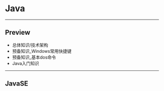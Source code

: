 # Java

---

## Preview

* 总体知识/技术架构
* 预备知识_Windows常用快捷键
* 预备知识_基本dos命令
* Java入门知识

---

## JavaSE









